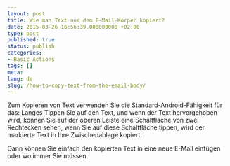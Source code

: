 ```yaml
---
layout: post
title: Wie man Text aus dem E-Mail-Körper kopiert?
date: 2015-03-26 16:56:39.000000000 +02:00
type: post
published: true
status: publish
categories:
- Basic Actions
tags: []
meta:
lang: de
slug: /how-to-copy-text-from-the-email-body/
---
```


Zum Kopieren von Text verwenden Sie die Standard-Android-Fähigkeit für das: Langes Tippen Sie auf den Text, und wenn der Text hervorgehoben wird, können Sie auf der oberen Leiste eine Schaltfläche von zwei Rechtecken sehen, wenn Sie auf diese Schaltfläche tippen, wird der markierte Text in Ihre Zwischenablage kopiert.

Dann können Sie einfach den kopierten Text in eine neue E-Mail einfügen oder wo immer Sie müssen.
